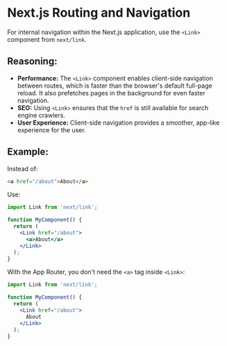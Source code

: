 # Next.js Routing and Navigation

For internal navigation within the Next.js application, use the `<Link>` component from `next/link`.

## Reasoning:
- **Performance:** The `<Link>` component enables client-side navigation between routes, which is faster than the browser's default full-page reload. It also prefetches pages in the background for even faster navigation.
- **SEO:** Using `<Link>` ensures that the `href` is still available for search engine crawlers.
- **User Experience:** Client-side navigation provides a smoother, app-like experience for the user.

## Example:
Instead of:
```html
<a href="/about">About</a>
```

Use:
```jsx
import Link from 'next/link';

function MyComponent() {
  return (
    <Link href="/about">
      <a>About</a>
    </Link>
  );
}
```

With the App Router, you don't need the `<a>` tag inside `<Link>`:
```jsx
import Link from 'next/link';

function MyComponent() {
  return (
    <Link href="/about">
      About
    </Link>
  );
}
```
